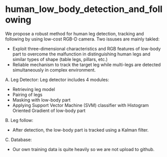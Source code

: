 # human_low_body_detection_and_following
We propose a robust method for human leg detection, tracking and following by using low-cost RGB-D camera. Two issuses are mainly takled:
+ Exploit three-dimensional characteristics and RGB features of low-body part to overcome the malfunction in distinguishing human legs and similar types of shape (table legs, pillars, etc.) 
+ Reliable mechanism to track the target leg while multi-legs are detected simultaneously in complex environment.

A. Leg Detector: 
Leg detector includes 4 modules:
+ Retrieving leg model 
+ Pairing of legs 
+ Masking with low-body part
+ Applying Support Vector Machine (SVM) classifier with Histogram Oriented Gradient of low-body part

B. Leg follow:
+ After detection, the low-body part is tracked using a Kalman filter.

C. Database: 
+ Our own training data is quite heavily so we are not upload to github. 
